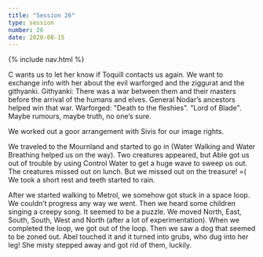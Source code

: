 ```yaml
---
title: "Session 26"
type: session
number: 26
date: 2020-08-15
---
```


{% include nav.html %}

C wants us to let her know if Toquill contacts us again.
We want to exchange info with her about the evil warforged and the ziggurat and the githyanki.
Githyanki: There was a war between them and their masters before the arrival of the humans and elves. General Nodar’s ancestors helped win that war.
Warforged: "Death to the fleshies". "Lord of Blade". Maybe rumours, maybe truth, no one’s sure.

We worked out a goor arrangement with Sivis for our image rights.

We traveled to the Mournland and started to go in (Water Walking and Water Breathing helped us on the way). Two creatures appeared, but Able got us out of trouble by using Control Water to get a huge wave to sweep us out. The creatures missed out on lunch. But we missed out on the treasure! =(
We took a short rest and teeth started to rain.

After we started walking to Metrol, we somehow got stuck in a space loop. We couldn’t progress any way we went. Then we heard some children singing a creepy song. It seemed to be a puzzle. We moved North, East, South, South, West and North (after a lot of experimentation). When we completed the loop, we got out of the loop. Then we saw a dog that seemed to be zoned out. Abel touched it and it turned into grubs, who dug into her leg! She misty stepped away and got rid of them, luckily.
